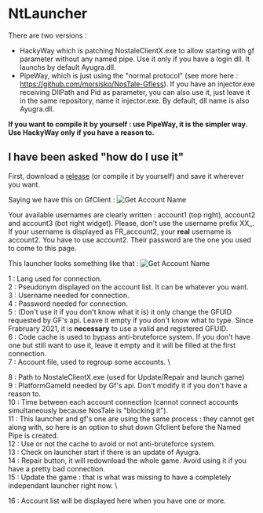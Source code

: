 # NtLauncher

There are two versions :
- HackyWay which is patching NostaleClientX.exe to allow starting with gf parameter without any named pipe. Use it only if you have a login dll. It launchs by default Ayugra.dll.
- PipeWay, which is just using the "normal protocol" (see more here : https://github.com/morsisko/NosTale-Gfless). If you have an injector.exe receiving DllPath and Pid as parameter, you can also use it, just leave it in the same repository, name it injector.exe. By default, dll name is also Ayugra.dll.

__If you want to compile it by yourself : use PipeWay, it is the simpler way. Use HackyWay only if you have a reason to.__

## I have been asked "how do I use it"

First, download a [release](https://github.com/ApourtArtt/NtLauncher/releases) (or compile it by yourself) and save it wherever you want.

Saying we have this on GfClient : ![Get Account Name](https://zupimages.net/up/20/36/54ba.png)

Your available usernames are clearly written : account1 (top right), account2 and account3 (bot right widget).
Please, don't use the username prefix XX_. If your username is displayed as FR_account2, your __real__ username is account2. You have to use account2.
Their password are the one you used to come to this page.

This launcher looks something like that : ![Get Account Name](https://zupimages.net/up/20/36/fw2k.png)

1 : Lang used for connection. \
2 : Pseudonym displayed on the account list. It can be whatever you want. \
3 : Username needed for connection. \
4 : Password needed for connection. \
5 : (Don't use it if you don't know what it is) it only change the GFUID requested by GF's api. Leave it empty if you don't know what to type. Since Frabruary 2021, it is __necessary__ to use a valid and registered GFUID. \
6 : Code cache is used to bypass anti-bruteforce system. If you don't have one but still want to use it, leave it empty and it will be filled at the first connection. \
7 : Account file, used to regroup some accounts. \

8 : Path to NostaleClientX.exe (used for Update/Repair and launch game) \
9 : PlatformGameId needed by Gf's api. Don't modify it if you don't have a reason to. \
10 : Time between each account connection (cannot connect accounts simultaneously because NosTale is "blocking it"). \
11 : This launcher and gf's one are using the same process : they cannot get along with, so here is an option to shut down Gfclient before the Named Pipe is created. \
12 : Use or not the cache to avoid or not anti-bruteforce system. \
13 : Check on launcher start if there is an update of Ayugra. \
14 : Repair button, it will redownload the whole game. Avoid using it if you have a pretty bad connection. \
15 : Update the game : that is what was missing to have a completely independant launcher right now. \

16 : Account list will be displayed here when you have one or more.
